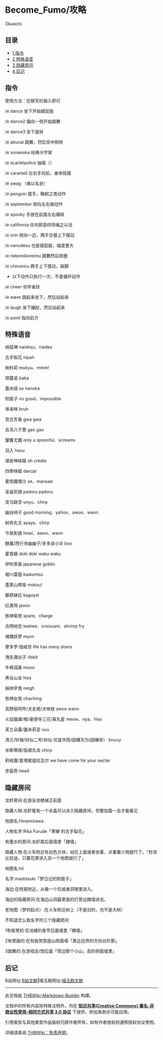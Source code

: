 # Become_Fumo/攻略

<!-- source html: G:\repos\THBWiki-Markdown-Builder\THBWikiMarkdown\Temp\main\2\29\ns0%3ABecome_Fumo%2F%E6%94%BB%E7%95%A5.html -->

Okuechi


## 目录

- [1 指令](#指令)
- [2 特殊语音](#特殊语音)
- [3 隐藏房间](#隐藏房间)
- [4 后记](#后记)





## 指令
  
使用方法：在聊天栏输入即可  

  
  
/e dance 坐下开始摆屁股  

  
  
/e dance2 偏向一侧开始跳舞  

  
  
/e dance3 坐下旋转  

  
  
/e abunai 跳舞，然后空中侧转  

  
  
/e sonanoka 经典⑩字架  

  
  
/e scarletpolice 抽搐（）  

  
  
/e caramell 左右手向前，身体摇摆  

  
  
/e swag （难以名状）  

  
  
/e penguin 摆手，鞠躬之类动作  

  
  
/e september 侧向左右做动作  

  
  
/e spooky 手放在前面左右辗转  

  
  
/e california 任何邪恶终将绳之以法  

  
  
/e orin 侧向一边，两手交替上下摆动  

  
  
/e nanodesu 也是摆屁股，幅度更大  

  
  
/e nekomikoreimu 跳舞然后转圈  

  
  
/e chirumiru 两手上下摆动，跺脚  

  

- 以下动作只执行一次，不是循环动作  


  
/e cheer 欢呼雀跃  

  
  
/e wave 跳起来坐下，然后站起来  

  
  
/e laugh 坐下蹦跶，然后站起来  

  
  
/e point 指向前方  

  


## 特殊语音
  
纳兹琳 naidesu、naides
  
  
古手梨花 nipah 
  
  
帕秋莉 mukyu、mmm!
  
  
琪露诺 baka
  
  
露米娅 so nanoka
  
  
附窗子 no good、impossible
  
  
哆来咪 bruh
  
  
宫古芳香 gwa gwa
  
  
吉吊八千慧 gao gao
  
  
饕餮尤魔 only a spoonful、screams
  
  
羽入 hauu
  
  
埴安神袿姬 oh create
  
  
四季映姬 danzai
  
  
雾雨魔理沙 ze、marisad
  
  
圣诞尼禄 padoru padoru
  
  
灵乌路空 unyu、chirp
  
  
幽谷响子 good morning、yahoo、awoo、wann
  
  
射命丸文 ayaya、chirp
  
  
今泉影狼 howl、awoo、wann
  
  
魅魔/西行寺幽幽子/多多良小伞 boo
  
  
霍青娥 doki doki waku waku
  
  
伊吹萃香 japanese goblin
  
  
堀川雷鼓 badumtss
  
  
蓬莱山辉夜 mokou!
  
  
藤原妹红 kaguya!
  
  
红美玲 jaooo
  
  
依神紫苑 spare、charge
  
  
古明地恋 teehee、croissant、shrimp fry
  
  
魂魄妖梦 myon
  
  
摩多罗·隐岐奈 life has many doors
  
  
洩矢诹访子 ribbit
  
  
牛崎润美 mooo
  
  
黑谷山女 hiss
  
  
骊驹早鬼 neigh
  
  
依神女苑 chaching
  
  
高野丽阿吽/犬走椛/犬咲夜 awoo wann
  
  
火焰猫燐/橙/豪德寺三花/寅丸星 meow、nya、hiss
  
  
芙兰朵露/蕾米莉亚 uuu
  
  
清兰/铃瑚/铃仙二号/铃仙·优昙华院/因幡天为(因幡帝） bnuuy
  
  
米斯蒂娅/饭纲丸龙 chirp
  
  
莉格露/爱塔妮缇拉瓦尔 we have come for your nectar
  
  
赤蛮奇 head
  


## 隐藏房间
  
龙虾房间:在游泳池楼梯正前面
  
  
隐藏人物:龙虾尾有一个水晶可以进入隐藏房间，但要加载一会才能看见
  
  
地图名:Hinamizawa
  
  
人物名字:Rika Furude「寒蝉 的古手梨花」
  
  
  

有墨水的房间:龙虾尾后面墙里「蹭墙」
  
  
隐藏人物:在火车附近有白色方块，站在上面或者坐着，点重置人物就行了。「检测比较迷，只要花屏进入另一个地图就行了」
  
  
地图名:hil
  
  
名字:madotsuki「梦日记的附窗子」
  
  
海边:在喷泉附近，从像一个坑或者洞哪里进入。
  
  
海边的隐藏房间:在海边山洞最里面的灯旁边蹭墙进去。
  
  
老地图（梦的起点）:在火车附近树上（不是剑的，也不是大树）
  
  
不知道怎么取名字的三个隐藏房间
  
  
1有板凳的:在池塘钓鱼竿后面墙里「蹭墙」
  
  
2有壁画的:在有板凳那座山侧面墙「靠近边界的方向台阶那」
  
  
3跳舞的:在游戏店/馆后面「旁边那个小山，高的侧面墙里」
  


## 后记
  
B站网址:[B站文献](https://b23.tv/Ky1t7y)‖喵玉殿网址:[喵玉殿文献](https://bbs.nyasama.com/forum.php?mod=viewthread&amp;tid=1845201)
  





---

此文档由 [THBWiki-Markdown-Builder](https://github.com/Delsin-Yu/THBWiki-Markdown-Builder) 构建。

文档中的所有内容除特殊注明外，均在 [**知识共享(Creative Commons) 署名-非商业性使用-相同方式共享 3.0 协议**](https://creativecommons.org/licenses/by-sa/3.0/deed.zh-hans) 下提供，附加条款亦可能应用。

引用类型与其他类型作品版权归原作者所有，如有作者授权则遵照授权协议使用。

详细请查阅 [THBWiki：免责声明](https://thbwiki.cc/THBWiki:%E5%85%8D%E8%B4%A3%E5%A3%B0%E6%98%8E)。

